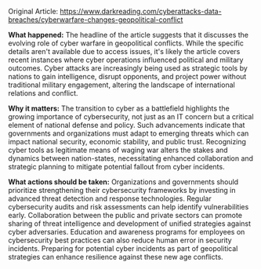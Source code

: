 Original Article: https://www.darkreading.com/cyberattacks-data-breaches/cyberwarfare-changes-geopolitical-conflict

**What happened:**
The headline of the article suggests that it discusses the evolving role of cyber warfare in geopolitical conflicts. While the specific details aren't available due to access issues, it's likely the article covers recent instances where cyber operations influenced political and military outcomes. Cyber attacks are increasingly being used as strategic tools by nations to gain intelligence, disrupt opponents, and project power without traditional military engagement, altering the landscape of international relations and conflict.

**Why it matters:**
The transition to cyber as a battlefield highlights the growing importance of cybersecurity, not just as an IT concern but a critical element of national defense and policy. Such advancements indicate that governments and organizations must adapt to emerging threats which can impact national security, economic stability, and public trust. Recognizing cyber tools as legitimate means of waging war alters the stakes and dynamics between nation-states, necessitating enhanced collaboration and strategic planning to mitigate potential fallout from cyber incidents.

**What actions should be taken:**
Organizations and governments should prioritize strengthening their cybersecurity frameworks by investing in advanced threat detection and response technologies. Regular cybersecurity audits and risk assessments can help identify vulnerabilities early. Collaboration between the public and private sectors can promote sharing of threat intelligence and development of unified strategies against cyber adversaries. Education and awareness programs for employees on cybersecurity best practices can also reduce human error in security incidents. Preparing for potential cyber incidents as part of geopolitical strategies can enhance resilience against these new age conflicts.
